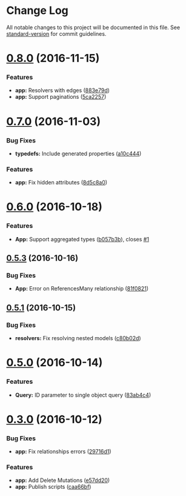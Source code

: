 # Change Log

All notable changes to this project will be documented in this file. See [standard-version](https://github.com/conventional-changelog/standard-version) for commit guidelines.

<a name="0.8.0"></a>
# [0.8.0](https://github.com/tallyb/loopback-graphql/compare/v0.7.0...v0.8.0) (2016-11-15)


### Features

* **app:** Resolvers with edges ([883e79d](https://github.com/tallyb/loopback-graphql/commit/883e79d))
* **app:** Support paginations ([5ca2257](https://github.com/tallyb/loopback-graphql/commit/5ca2257))



<a name="0.7.0"></a>
# [0.7.0](https://github.com/tallyb/loopback-graphql/compare/v0.6.0...v0.7.0) (2016-11-03)


### Bug Fixes

* **typedefs:** Include generated properties ([a10c444](https://github.com/tallyb/loopback-graphql/commit/a10c444))


### Features

* **app:** Fix hidden attributes ([8d5c8a0](https://github.com/tallyb/loopback-graphql/commit/8d5c8a0))



<a name="0.6.0"></a>
# [0.6.0](https://github.com/tallyb/loopback-graphql/compare/v0.5.3...v0.6.0) (2016-10-18)


### Features

* **App:** Support aggregated types ([b057b3b](https://github.com/tallyb/loopback-graphql/commit/b057b3b)), closes [#1](https://github.com/tallyb/loopback-graphql/issues/1)



<a name="0.5.3"></a>
## [0.5.3](https://github.com/tallyb/loopback-graphql/compare/v0.5.2...v0.5.3) (2016-10-16)


### Bug Fixes

* **App:** Error on ReferencesMany relationship ([81f0821](https://github.com/tallyb/loopback-graphql/commit/81f0821))



<a name="0.5.1"></a>
## [0.5.1](https://github.com/tallyb/loopback-graphql/compare/v0.5.0...0.5.1) (2016-10-15)


### Bug Fixes

* **resolvers:** Fix resolving nested models ([c80b02d](https://github.com/tallyb/loopback-graphql/commit/c80b02d))



<a name="0.5.0"></a>
# [0.5.0](https://github.com/tallyb/loopback-graphql/compare/v0.3.0...v0.5.0) (2016-10-14)


### Features

* **Query:** ID parameter to single object query ([83ab4c4](https://github.com/tallyb/loopback-graphql/commit/83ab4c4))



<a name="0.3.0"></a>
# [0.3.0](https://github.com/tallyb/loopback-graphql/compare/v0.2.1...v0.3.0) (2016-10-12)


### Bug Fixes

* **app:** Fix relationships errors ([29716d1](https://github.com/tallyb/loopback-graphql/commit/29716d1))


### Features

* **app:** Add Delete Mutations ([e57dd20](https://github.com/tallyb/loopback-graphql/commit/e57dd20))
* **app:** Publish scripts ([caa66bf](https://github.com/tallyb/loopback-graphql/commit/caa66bf))
